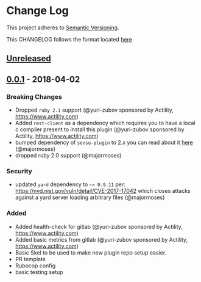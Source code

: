 # Change Log
This project adheres to [Semantic Versioning](http://semver.org/).

This CHANGELOG follows the format located [here](https://github.com/sensu-plugins/community/blob/master/HOW_WE_CHANGELOG.md)

## [Unreleased]

## [0.0.1] - 2018-04-02
### Breaking Changes
- Dropped `ruby 2.1` support (@yuri-zubov sponsored by Actility, https://www.actility.com)
- Added `rest-client` as a dependency which requires you to have a local c compiler present to install this plugin (@yuri-zubov sponsored by Actility, https://www.actility.com)
- bumped dependency of `sensu-plugin` to 2.x you can read about it [here](https://github.com/sensu-plugins/sensu-plugin/blob/master/CHANGELOG.md#v200---2017-03-29) (@majormoses)
- dropped ruby 2.0 support (@majormoses)

### Security
- updated `yard` dependency to `~> 0.9.11` per: https://nvd.nist.gov/vuln/detail/CVE-2017-17042 which closes attacks against a yard server loading arbitrary files (@majormoses)

### Added
- Added health-check for gitlab (@yuri-zubov sponsored by Actility, https://www.actility.com)
- Added basic metrics from gitlab (@yuri-zubov sponsored by Actility, https://www.actility.com)
- Basic Skel to be used to make new plugin repo setup easier.
- PR template
- Rubocop config
- basic testing setup

[Unreleased]: https://github.com/sensu-plugins/sensu-plugins-skel/compare/0.0.1...HEAD
[0.0.1]: https://github.com/sensu-plugins/sensu-plugins-skel/compare/0b2d68b64a3d100c10da5e4cfce42206b9f22250...0.0.1
